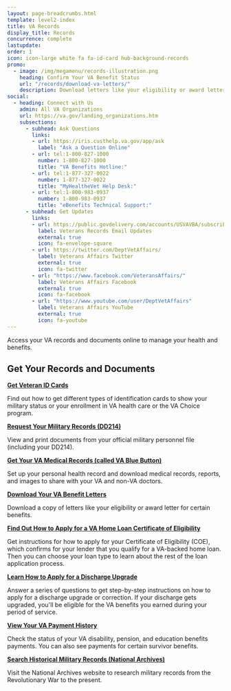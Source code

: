 ```yaml
---
layout: page-breadcrumbs.html
template: level2-index
title: VA Records
display_title: Records
concurrence: complete
lastupdate:
order: 1
icon: icon-large white fa fa-id-card hub-background-records
promo:
  - image: /img/megamenu/records-illustration.png
    heading: Confirm Your VA Benefit Status
    url: "/records/download-va-letters/"
    description: Download letters like your eligibility or award letter for certain benefits.
social:
  - heading: Connect with Us
    admin: All VA Organizations
    url: https://va.gov/landing_organizations.htm
    subsections:
      - subhead: Ask Questions
        links:
        - url: https://iris.custhelp.va.gov/app/ask
          label: "Ask a Question Online"
        - url: tel:1-800-827-1000
          number: 1-800-827-1000
          title: "VA Benefits Hotline:"
        - url: tel:1-877-327-0022
          number: 1-877-327-0022
          title: "MyHealtheVet Help Desk:"
        - url: tel:1-800-983-0937
          number: 1-800-983-0937
          title: "eBenefits Technical Support:"
      - subhead: Get Updates
        links:
        - url: https://public.govdelivery.com/accounts/USVAVBA/subscriber/new
          label: Veterans Records Email Updates
          external: true
          icon: fa-envelope-square
        - url: https://twitter.com/DeptVetAffairs/
          label: Veterans Affairs Twitter
          external: true
          icon: fa-twitter
        - url: "https://www.facebook.com/VeteransAffairs/"
          label: Veterans Affairs Facebook
          external: true
          icon: fa-facebook
        - url: "https://www.youtube.com/user/DeptVetAffairs"
          label: Veterans Affairs YouTube
          external: true
          icon: fa-youtube
---
```


<p class="va-introtext">
Access your VA records and documents online to manage your health and benefits.
</p>

<section class='usa-grid'>
  <div class="va-h-ruled--stars"></div>
</section>

<section id="get" class="merger-majorlinks">

  <h2>Get Your Records and Documents</h2>

  <div class="link">
    <a href="/records/get-veteran-id-cards/"><b>Get Veteran ID Cards</b></a>
    <p>Find out how to get different types of identification cards to show your military status or your enrollment in VA health care or the VA Choice program.</p>
  </div>

  <div class="link">
    <a href="/records/get-military-service-records/"><b>Request Your Military Records (DD214)</b></a>
    <p>View and print documents from your official military personnel file (including your DD214).</p>
  </div>

  <div class="link">
    <a href="/health-care/get-medical-records/"><b>Get Your VA Medical Records (called VA Blue Button)</b></a>
    <p>Set up your personal health record and download medical records, reports, and images to share with your VA and non-VA doctors.</p>
  </div>

  <div class="link">
    <a href="/records/download-va-letters/"><b>Download Your VA Benefit Letters</b></a>
    <p>Download a copy of letters like your eligibility or award letter for certain benefits.</p>
  </div>

  <div class="link">
    <a href="/housing-assistance/home-loans/how-to-apply/"><b>Find Out How to Apply for a VA Home Loan Certificate of Eligibility</b></a>
    <p>Get instructions for how to apply for your Certificate of Eligibility (COE), which confirms for your lender that you qualify for a VA-backed home loan. Then you can choose your loan type to learn about the rest of the loan application process.</p>
  </div>

  <div class="link">
    <a href="/discharge-upgrade-instructions/"><b>Learn How to Apply for a Discharge Upgrade</b></a>
    <p>Answer a series of questions to get step-by-step instructions on how to apply for a discharge upgrade or correction. If your discharge gets upgraded, you'll be eligible for the VA benefits you earned during your period of service.</p>
  </div>

  <div class="link">
    <a href="/va-payment-history/"><b>View Your VA Payment History</b></a>
    <p>Check the status of your VA disability, pension, and education benefits payments. You can also see payments for certain survivor benefits.</p>
  </div>

  <div class="link">
    <a href="https://www.archives.gov/" target="_blank"><b>Search Historical Military Records (National Archives)</b></a>
    <p>Visit the National Archives website to research military records from the Revolutionary War to the present.</p>
  </div>

</section>
